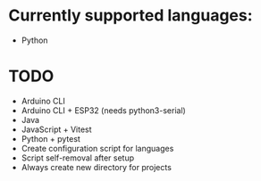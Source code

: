 # Currently supported languages:

- Python

# TODO

- Arduino CLI
- Arduino CLI + ESP32 (needs python3-serial)
- Java
- JavaScript + Vitest
- Python + pytest
- Create configuration script for languages
- Script self-removal after setup
- Always create new directory for projects
